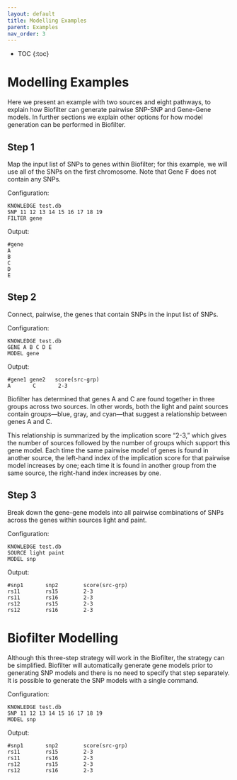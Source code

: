 ```yaml
---
layout: default
title: Modelling Examples
parent: Examples
nav_order: 3
---
```


* TOC
{:toc}

# Modelling Examples

Here we present an example with two sources and eight pathways, to explain how Biofilter can generate pairwise SNP-SNP and Gene-Gene models. In further sections we explain other options for how model generation can be performed in Biofilter.

## Step 1

Map the input list of SNPs to genes within Biofilter; for this example, we will use all of the SNPs on the first chromosome. Note that Gene F does not contain any SNPs.

Configuration:
```
KNOWLEDGE test.db
SNP 11 12 13 14 15 16 17 18 19
FILTER gene
```

Output:
```
#gene
A
B
C
D
E
```

## Step 2

Connect, pairwise, the genes that contain SNPs in the input list of SNPs.

Configuration:

```
KNOWLEDGE test.db
GENE A B C D E
MODEL gene
```
Output:

```
#gene1 gene2   score(src-grp)
A       C       2-3
```

Biofilter has determined that genes A and C are found together in three groups across two sources. In other words, both the light and paint sources contain groups—blue, gray, and cyan—that suggest a relationship between genes A and C.

This relationship is summarized by the implication score “2-3,” which gives the number of sources followed by the number of groups which support this gene model. Each time the same pairwise model of genes is found in another source, the left-hand index of the implication score for that pairwise model increases by one; each time it is found in another group from the same source, the right-hand index increases by one.

## Step 3
Break down the gene-gene models into all pairwise combinations of SNPs across the genes within sources light and paint.

Configuration:
```
KNOWLEDGE test.db
SOURCE light paint
MODEL snp
```

Output:
```
#snp1       snp2        score(src-grp)
rs11        rs15        2-3
rs11        rs16        2-3
rs12        rs15        2-3
rs12        rs16        2-3
```

# Biofilter Modelling

Although this three-step strategy will work in the Biofilter, the strategy can be simplified. Biofilter will automatically generate gene models prior to generating SNP models and there is no need to specify that step separately. It is possible to generate the SNP models with a single command.

Configuration:
```
KNOWLEDGE test.db
SNP 11 12 13 14 15 16 17 18 19
MODEL snp
```

Output:
```
#snp1       snp2        score(src-grp)
rs11        rs15        2-3
rs11        rs16        2-3
rs12        rs15        2-3
rs12        rs16        2-3
```